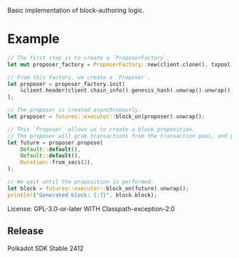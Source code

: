 Basic implementation of block-authoring logic.

# Example

```rust
// The first step is to create a `ProposerFactory`.
let mut proposer_factory = ProposerFactory::new(client.clone(), txpool.clone(), None);

// From this factory, we create a `Proposer`.
let proposer = proposer_factory.init(
	&client.header(client.chain_info().genesis_hash).unwrap().unwrap(),
);

// The proposer is created asynchronously.
let proposer = futures::executor::block_on(proposer).unwrap();

// This `Proposer` allows us to create a block proposition.
// The proposer will grab transactions from the transaction pool, and put them into the block.
let future = proposer.propose(
	Default::default(),
	Default::default(),
	Duration::from_secs(2),
);

// We wait until the proposition is performed.
let block = futures::executor::block_on(future).unwrap();
println!("Generated block: {:?}", block.block);
```


License: GPL-3.0-or-later WITH Classpath-exception-2.0


## Release

Polkadot SDK Stable 2412
